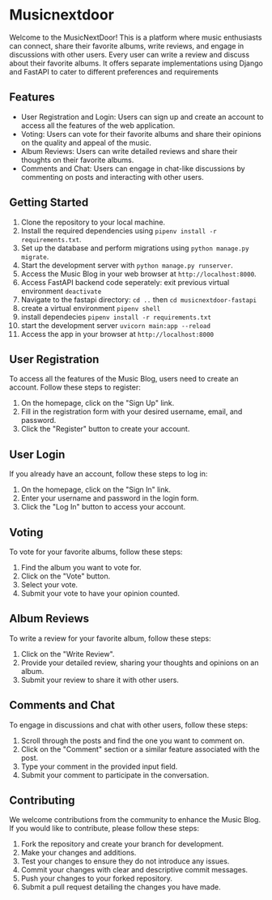 # Musicnextdoor

Welcome to the MusicNextDoor! This is a platform where music enthusiasts can connect, share their favorite albums, write reviews, and engage in discussions with other users. Every user can write a review and discuss about their favorite albums. It offers separate implementations using Django and FastAPI to cater to different preferences and requirements

## Features

- User Registration and Login: Users can sign up and create an account to access all the features of the web application.
- Voting: Users can vote for their favorite albums and share their opinions on the quality and appeal of the music.
- Album Reviews: Users can write detailed reviews and share their thoughts on their favorite albums.
- Comments and Chat: Users can engage in chat-like discussions by commenting on posts and interacting with other users.

## Getting Started

1. Clone the repository to your local machine.
2. Install the required dependencies using `pipenv install -r requirements.txt`.
3. Set up the database and perform migrations using `python manage.py migrate`.
4. Start the development server with `python manage.py runserver`.
5. Access the Music Blog in your web browser at `http://localhost:8000`.
6. Access FastAPI backend code seperately: exit previous virtual environment `deactivate`
7.  Navigate to the fastapi directory: `cd ..` then `cd musicnextdoor-fastapi`
8. create a virtual environment `pipenv shell`
9. install dependecies `pipenv install -r requirements.txt`
10. start the development server `uvicorn main:app --reload`
11. Access the app in your browser at `http://localhost:8000`

## User Registration

To access all the features of the Music Blog, users need to create an account. Follow these steps to register:

1. On the homepage, click on the "Sign Up" link.
2. Fill in the registration form with your desired username, email, and password.
3. Click the "Register" button to create your account.

## User Login

If you already have an account, follow these steps to log in:

1. On the homepage, click on the "Sign In" link.
2. Enter your username and password in the login form.
3. Click the "Log In" button to access your account.

## Voting

To vote for your favorite albums, follow these steps:

1. Find the album you want to vote for.
2. Click on the "Vote" button.
3. Select your vote.
4. Submit your vote to have your opinion counted.

## Album Reviews

To write a review for your favorite album, follow these steps:

1. Click on the "Write Review".
2. Provide your detailed review, sharing your thoughts and opinions on an album.
3. Submit your review to share it with other users.

## Comments and Chat

To engage in discussions and chat with other users, follow these steps:

1. Scroll through the posts and find the one you want to comment on.
2. Click on the "Comment" section or a similar feature associated with the post.
3. Type your comment in the provided input field.
4. Submit your comment to participate in the conversation.

## Contributing

We welcome contributions from the community to enhance the Music Blog. If you would like to contribute, please follow these steps:

1. Fork the repository and create your branch for development.
2. Make your changes and additions.
3. Test your changes to ensure they do not introduce any issues.
4. Commit your changes with clear and descriptive commit messages.
5. Push your changes to your forked repository.
6. Submit a pull request detailing the changes you have made.
